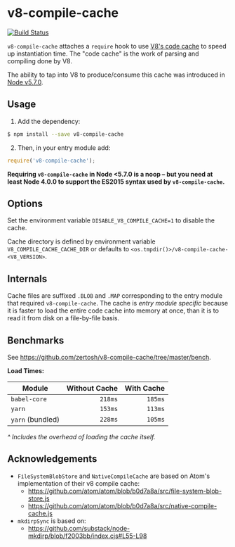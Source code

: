 # v8-compile-cache

[![Build Status](https://travis-ci.org/zertosh/v8-compile-cache.svg?branch=master)](https://travis-ci.org/zertosh/v8-compile-cache)

`v8-compile-cache` attaches a `require` hook to use [V8's code cache](https://v8project.blogspot.com/2015/07/code-caching.html) to speed up instantiation time. The "code cache" is the work of parsing and compiling done by V8.

The ability to tap into V8 to produce/consume this cache was introduced in [Node v5.7.0](https://nodejs.org/en/blog/release/v5.7.0/).

## Usage

1. Add the dependency:

  ```sh
  $ npm install --save v8-compile-cache
  ```

2. Then, in your entry module add:

  ```js
  require('v8-compile-cache');
  ```

**Requiring `v8-compile-cache` in Node <5.7.0 is a noop – but you need at least Node 4.0.0 to support the ES2015 syntax used by `v8-compile-cache`.**

## Options

Set the environment variable `DISABLE_V8_COMPILE_CACHE=1` to disable the cache.

Cache directory is defined by environment variable `V8_COMPILE_CACHE_CACHE_DIR` or defaults to `<os.tmpdir()>/v8-compile-cache-<V8_VERSION>`.

## Internals

Cache files are suffixed `.BLOB` and `.MAP` corresponding to the entry module that required `v8-compile-cache`. The cache is _entry module specific_ because it is faster to load the entire code cache into memory at once, than it is to read it from disk on a file-by-file basis.

## Benchmarks

See https://github.com/zertosh/v8-compile-cache/tree/master/bench.

**Load Times:**

| Module           | Without Cache | With Cache |
| ---------------- | -------------:| ----------:|
| `babel-core`     | `218ms`       | `185ms`    |
| `yarn`           | `153ms`       | `113ms`    |
| `yarn` (bundled) | `228ms`       | `105ms`    |

_^ Includes the overhead of loading the cache itself._

## Acknowledgements

* `FileSystemBlobStore` and `NativeCompileCache` are based on Atom's implementation of their v8 compile cache: 
  - https://github.com/atom/atom/blob/b0d7a8a/src/file-system-blob-store.js
  - https://github.com/atom/atom/blob/b0d7a8a/src/native-compile-cache.js
* `mkdirpSync` is based on:
  - https://github.com/substack/node-mkdirp/blob/f2003bb/index.cjs#L55-L98
